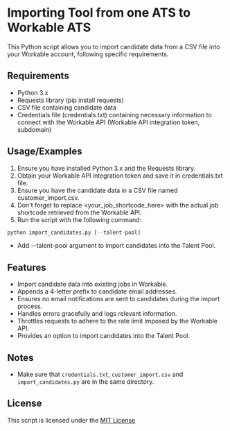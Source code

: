 
# Importing Tool from one ATS to Workable ATS

This Python script allows you to import candidate data from a CSV file into your Workable account, following specific requirements.




## Requirements

- Python 3.x
- Requests library (pip install requests)
- CSV file containing candidate data
- Credentials file (credentials.txt) containing necessary information to connect with the Workable API (Workable API integration token, subdomain)
## Usage/Examples

1. Ensure you have installed Python 3.x and the Requests library.
2. Obtain your Workable API integration token and save it in credentials.txt file.
3. Ensure you have the candidate data in a CSV file named customer_import.csv.
4. Don't forget to replace <your_job_shortcode_here> with the actual job shortcode retrieved from the Workable API.
5. Run the script with the following command:

```python
python import_candidates.py [--talent-pool]
```

- Add --talent-pool argument to import candidates into the Talent Pool.

## Features

- Import candidate data into existing jobs in Workable.
- Appends a 4-letter prefix to candidate email addresses.
- Ensures no email notifications are sent to candidates during the import process.
- Handles errors gracefully and logs relevant information.
- Throttles requests to adhere to the rate limit imposed by the Workable API.
- Provides an option to import candidates into the Talent Pool.

## Notes

- Make sure that `credentials.txt`, `customer_import.csv` and `import_candidates.py` are in the same directory.

## License

This script is licensed under the
[MIT License](https://choosealicense.com/licenses/mit/)

